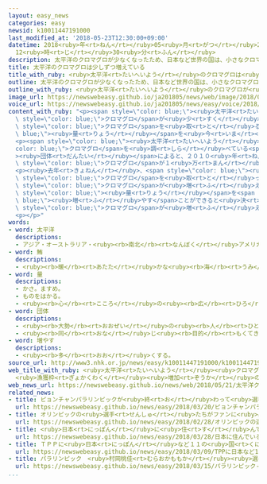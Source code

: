 ```yaml
---
layout: easy_news
categories: easy
newsid: k10011447191000
last_modified_at: '2018-05-23T12:30:00+09:00'
datetime: 2018<ruby>年<rt>ねん</rt></ruby>05<ruby>月<rt>がつ</rt></ruby>23<ruby>日<rt>にち</rt></ruby>
  12<ruby>時<rt>じ</rt></ruby>30<ruby>分<rt>ふん</rt></ruby>
description: 太平洋のクロマグロが少なくなったため、日本など世界の国は、小さなクロマグロを取る量を今までの半分ぐらいにしています。
title: 太平洋のクロマグロは少しずつ増えている
title_with_ruby: <ruby>太平洋<rt>たいへいよう</rt></ruby>のクロマグロは<ruby>少<rt>すこ</rt></ruby>しずつ<ruby>増<rt>ふ</rt></ruby>えている
outline: 太平洋のクロマグロが少なくなったため、日本など世界の国は、小さなクロマグロを取る量を今までの半分ぐらいにしています。
outline_with_ruby: <ruby>太平洋<rt>たいへいよう</rt></ruby>のクロマグロが<ruby>少<rt>すく</rt></ruby>なくなったため、<ruby>日本<rt>にっぽん</rt></ruby>など<ruby>世界<rt>せかい</rt></ruby>の<ruby>国<rt>くに</rt></ruby>は、<ruby>小<rt>ちい</rt></ruby>さなクロマグロを<ruby>取<rt>と</rt></ruby>る<ruby>量<rt>りょう</rt></ruby>を<ruby>今<rt>いま</rt></ruby>までの<ruby>半分<rt>はんぶん</rt></ruby>ぐらいにしています。
image_url: https://newswebeasy.github.io/ja201805/news/web/image/2018/05/21/K10011447191_1805211958_1805212005_01_02.jpg
voice_url: https://newswebeasy.github.io/ja201805/news/easy/voice/2018/05/23/k10011447191000.mp4
content_with_ruby: "<p><span style=\"color: blue;\"><ruby>太平洋<rt>たいへいよう</rt></ruby></span>の<span\
  \ style=\"color: blue;\">クロマグロ</span>が<ruby>少<rt>すく</rt></ruby>なくなったため、<ruby>日本<rt>にっぽん</rt></ruby>など<ruby>世界<rt>せかい</rt></ruby>の<ruby>国<rt>くに</rt></ruby>は、<ruby>小<rt>ちい</rt></ruby>さな<span\
  \ style=\"color: blue;\">クロマグロ</span>を<ruby>取<rt>と</rt></ruby>る<span style=\"color:\
  \ blue;\"><ruby>量<rt>りょう</rt></ruby></span>を<ruby>今<rt>いま</rt></ruby>までの<ruby>半分<rt>はんぶん</rt></ruby>ぐらいにしています。</p>\n\
  <p><span style=\"color: blue;\"><ruby>太平洋<rt>たいへいよう</rt></ruby></span>の<span style=\"\
  color: blue;\">クロマグロ</span>を<ruby>調<rt>しら</rt></ruby>べている<span style=\"color: blue;\"\
  ><ruby>団体<rt>だんたい</rt></ruby></span>によると、２０１０<ruby>年<rt>ねん</rt></ruby>には<ruby>大<rt>おお</rt></ruby>きな<span\
  \ style=\"color: blue;\">クロマグロ</span>が１<ruby>万<rt>まん</rt></ruby>２０００ｔぐらいいました。そのあと<ruby>少<rt>すこ</rt></ruby>しずつ<ruby>増<rt>ふ</rt></ruby>えて、２０１６<ruby>年<rt>ねん</rt></ruby>には２<ruby>万<rt>まん</rt></ruby>１０００ｔぐらいになりました。</p>\n\
  <p><ruby>去年<rt>きょねん</rt></ruby>、<span style=\"color: blue;\"><ruby>太平洋<rt>たいへいよう</rt></ruby></span>で<span\
  \ style=\"color: blue;\">クロマグロ</span>を<ruby>取<rt>と</rt></ruby>っている<ruby>国<rt>くに</rt></ruby>が<ruby>集<rt>あつ</rt></ruby>まる<ruby>会議<rt>かいぎ</rt></ruby>で、<span\
  \ style=\"color: blue;\">クロマグロ</span>が<ruby>増<rt>ふ</rt></ruby>えたら、<ruby>取<rt>と</rt></ruby>る<span\
  \ style=\"color: blue;\"><ruby>量<rt>りょう</rt></ruby></span>を<span style=\"color:\
  \ blue;\"><ruby>増<rt>ふ</rt></ruby>やす</span>ことができると<ruby>決<rt>き</rt></ruby>まりました。このため、<ruby>日本<rt>にっぽん</rt></ruby>が<ruby>取<rt>と</rt></ruby>ることができる<span\
  \ style=\"color: blue;\">クロマグロ</span>が<ruby>増<rt>ふ</rt></ruby>えるかもしれません。</p>\n<p></p>\n\
  <p></p>"
words:
- word: 太平洋
  descriptions:
  - アジア・オーストラリア・<ruby><rb>南北</rb><rt>なんぼく</rt></ruby>アメリカ・<ruby><rb>南極</rb><rt>なんきょく</rt></ruby>の<ruby><rb>五</rb><rt>いつ</rt></ruby>つの<ruby><rb>大陸</rb><rt>たいりく</rt></ruby>に<ruby><rb>囲</rb><rt>かこ</rt></ruby>まれた、<ruby><rb>世界</rb><rt>せかい</rt></ruby>でいちばん<ruby><rb>広</rb><rt>ひろ</rt></ruby>い<ruby><rb>海</rb><rt>うみ</rt></ruby>。
- word: 鮪
  descriptions:
  - <ruby><rb>暖</rb><rt>あたた</rt></ruby>かな<ruby><rb>海</rb><rt>うみ</rt></ruby>を<ruby><rb>回遊</rb><rt>かいゆう</rt></ruby>する<ruby><rb>大</rb><rt>おお</rt></ruby>きな<ruby><rb>魚</rb><rt>さかな</rt></ruby>。メバチ・キハダマグロ・クロマグロなどがいる。さし<ruby><rb>身</rb><rt>み</rt></ruby>やすしにして<ruby><rb>食</rb><rt>た</rt></ruby>べる。
- word: 量
  descriptions:
  - かさ。ますめ。
  - ものをはかる。
  - <ruby><rb>心</rb><rt>こころ</rt></ruby>の<ruby><rb>広</rb><rt>ひろ</rt></ruby>さ。<ruby><rb>能力</rb><rt>のうりょく</rt></ruby>の<ruby><rb>大</rb><rt>おお</rt></ruby>きさ。
- word: 団体
  descriptions:
  - <ruby><rb>大勢</rb><rt>おおぜい</rt></ruby>の<ruby><rb>人</rb><rt>ひと</rt></ruby>の<ruby><rb>集</rb><rt>あつ</rt></ruby>まり。
  - <ruby><rb>同</rb><rt>おな</rt></ruby>じ<ruby><rb>目的</rb><rt>もくてき</rt></ruby>を<ruby><rb>持</rb><rt>も</rt></ruby>った<ruby><rb>人々</rb><rt>ひとびと</rt></ruby>の<ruby><rb>集</rb><rt>あつ</rt></ruby>まり。
- word: 増やす
  descriptions:
  - <ruby><rb>多</rb><rt>おお</rt></ruby>くする。
source_url: http://www3.nhk.or.jp/news/easy/k10011447191000/k10011447191000.html
web_title_with_ruby: <ruby>太平洋<rt>たいへいよう</rt></ruby><ruby>クロマグロ<rt>くろまぐろ</rt></ruby>の<ruby>資源<rt>しげん</rt></ruby><ruby>量<rt>りょう</rt></ruby><ruby>回復<rt>かいふく</rt></ruby>
  <ruby>漁獲枠<rt>ぎょかくわく</rt></ruby><ruby>増加<rt>ぞうか</rt></ruby>の<ruby>可能性<rt>かのうせい</rt></ruby>も
web_news_url: https://newswebeasy.github.io/news/web/2018/05/21/太平洋クロマグロの資源量回復-漁獲枠増加の可能性も
related_news:
- title: ピョンチャンパラリンピックが<ruby>終<rt>お</rt></ruby>わって<ruby>選手<rt>せんしゅ</rt></ruby>が<ruby>日本<rt>にっぽん</rt></ruby>に<ruby>戻<rt>もど</rt></ruby>る
  url: https://newswebeasy.github.io/news/easy/2018/03/20/ピョンチャンパラリンピックが終わって選手が日本に戻る
- title: オリンピックの<ruby>選手<rt>せんしゅ</rt></ruby>たちがファンに<ruby>感謝<rt>かんしゃ</rt></ruby>の<ruby>気持<rt>きも</rt></ruby>ちを<ruby>伝<rt>つた</rt></ruby>える
  url: https://newswebeasy.github.io/news/easy/2018/02/28/オリンピックの選手たちがファンに感謝の気持ちを伝える
- title: <ruby>日本<rt>にっぽん</rt></ruby>に<ruby>住<rt>す</rt></ruby>んでいる<ruby>外国人<rt>がいこくじん</rt></ruby>は２５６<ruby>万<rt>まん</rt></ruby><ruby>人<rt>にん</rt></ruby>　<ruby>今<rt>いま</rt></ruby>までで<ruby>最<rt>もっと</rt></ruby>も<ruby>多<rt>おお</rt></ruby>い
  url: https://newswebeasy.github.io/news/easy/2018/03/28/日本に住んでいる外国人は256万人-今までで最も多い
- title: ＴＰＰに<ruby>日本<rt>にっぽん</rt></ruby>など１１の<ruby>国<rt>くに</rt></ruby>がサインをする
  url: https://newswebeasy.github.io/news/easy/2018/03/09/TPPに日本など11の国がサインをする
- title: パラリンピック　<ruby>村岡桃佳<rt>むらおかももか</rt></ruby><ruby>選手<rt>せんしゅ</rt></ruby>がスキーの<ruby>大回転<rt>だいかいてん</rt></ruby>で<ruby>金<rt>きん</rt></ruby>メダル
  url: https://newswebeasy.github.io/news/easy/2018/03/15/パラリンピック-村岡桃佳選手がスキーの大回転で金メダル
...
```

